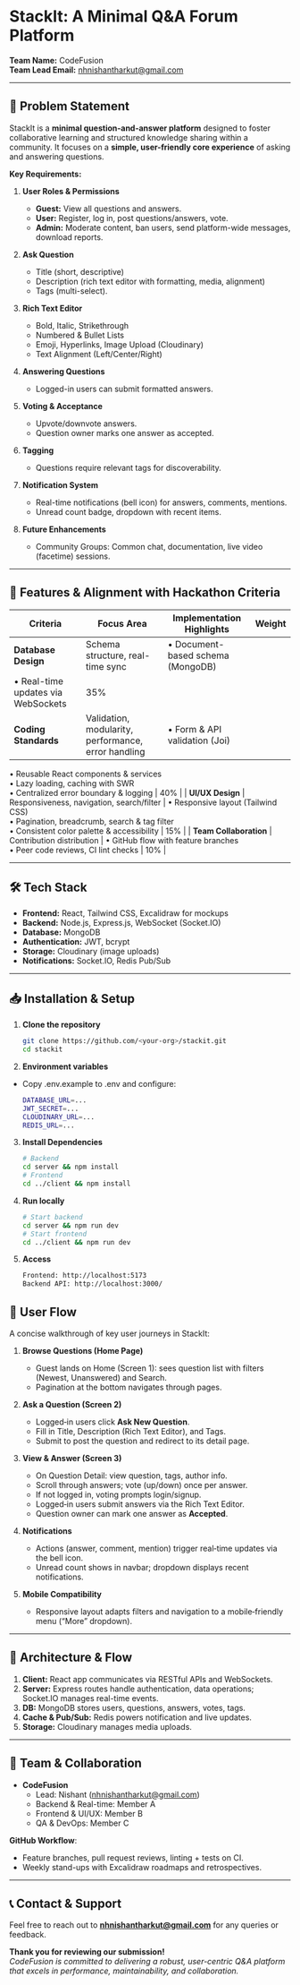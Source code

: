# StackIt: A Minimal Q&A Forum Platform

**Team Name:** CodeFusion  
**Team Lead Email:** nhnishantharkut@gmail.com

---

## 🎯 Problem Statement  
StackIt is a **minimal question-and-answer platform** designed to foster collaborative learning and structured knowledge sharing within a community. It focuses on a **simple, user-friendly core experience** of asking and answering questions.

**Key Requirements:**  
1. **User Roles & Permissions**  
   - **Guest:** View all questions and answers.  
   - **User:** Register, log in, post questions/answers, vote.  
   - **Admin:** Moderate content, ban users, send platform-wide messages, download reports.

2. **Ask Question**  
   - Title (short, descriptive)  
   - Description (rich text editor with formatting, media, alignment)  
   - Tags (multi-select).

3. **Rich Text Editor**  
   - Bold, Italic, Strikethrough  
   - Numbered & Bullet Lists  
   - Emoji, Hyperlinks, Image Upload (Cloudinary)  
   - Text Alignment (Left/Center/Right)

4. **Answering Questions**  
   - Logged-in users can submit formatted answers.

5. **Voting & Acceptance**  
   - Upvote/downvote answers.  
   - Question owner marks one answer as accepted.

6. **Tagging**  
   - Questions require relevant tags for discoverability.

7. **Notification System**  
   - Real-time notifications (bell icon) for answers, comments, mentions.  
   - Unread count badge, dropdown with recent items.

8. **Future Enhancements**  
   - Community Groups: Common chat, documentation, live video (facetime) sessions.

---

## 🚀 Features & Alignment with Hackathon Criteria  
| Criteria                 | Focus Area                      | Implementation Highlights                                 | Weight |
|--------------------------|---------------------------------|-----------------------------------------------------------|:------:|
| **Database Design**      | Schema structure, real-time sync| • Document-based schema (MongoDB)  
• Real-time updates via WebSockets | 35%    |
| **Coding Standards**     | Validation, modularity, performance, error handling | • Form & API validation (Joi)  
• Reusable React components & services  
• Lazy loading, caching with SWR  
• Centralized error boundary & logging | 40% |
| **UI/UX Design**         | Responsiveness, navigation, search/filter | • Responsive layout (Tailwind CSS)  
• Pagination, breadcrumb, search & tag filter  
• Consistent color palette & accessibility | 15% |
| **Team Collaboration**   | Contribution distribution        | • GitHub flow with feature branches  
• Peer code reviews, CI lint checks  | 10% |

---

## 🛠️ Tech Stack  
- **Frontend:** React, Tailwind CSS, Excalidraw for mockups  
- **Backend:** Node.js, Express.js, WebSocket (Socket.IO)  
- **Database:** MongoDB  
- **Authentication:** JWT, bcrypt  
- **Storage:** Cloudinary (image uploads)  
- **Notifications:** Socket.IO, Redis Pub/Sub  


---

## 📥 Installation & Setup  
1. **Clone the repository**  
   ```bash  
   git clone https://github.com/<your-org>/stackit.git  
   cd stackit
   ```
2. **Environment variables**
- Copy .env.example to .env and configure:
    ```bash
    DATABASE_URL=...
    JWT_SECRET=...
    CLOUDINARY_URL=...
    REDIS_URL=...   
    ```
3. **Install Dependencies**
    ```bash
    # Backend  
    cd server && npm install  
    # Frontend  
    cd ../client && npm install  
    ```
4. **Run locally**
    ```bash
    # Start backend  
    cd server && npm run dev  
    # Start frontend  
    cd ../client && npm run dev  
    ```
5. **Access**
    ```bash
    Frontend: http://localhost:5173
    Backend API: http://localhost:3000/
    ```

## 🔄 User Flow

A concise walkthrough of key user journeys in StackIt:

1. **Browse Questions (Home Page)**
   - Guest lands on Home (Screen 1): sees question list with filters (Newest, Unanswered) and Search.
   - Pagination at the bottom navigates through pages.

2. **Ask a Question (Screen 2)**
   - Logged‑in users click **Ask New Question**.
   - Fill in Title, Description (Rich Text Editor), and Tags.
   - Submit to post the question and redirect to its detail page.

3. **View & Answer (Screen 3)**
   - On Question Detail: view question, tags, author info.
   - Scroll through answers; vote (up/down) once per answer.
   - If not logged in, voting prompts login/signup.
   - Logged‑in users submit answers via the Rich Text Editor.
   - Question owner can mark one answer as **Accepted**.

4. **Notifications**
   - Actions (answer, comment, mention) trigger real‑time updates via the bell icon.
   - Unread count shows in navbar; dropdown displays recent notifications.

5. **Mobile Compatibility**
   - Responsive layout adapts filters and navigation to a mobile‑friendly menu (“More” dropdown).

---

## 📐 Architecture & Flow  
1. **Client:** React app communicates via RESTful APIs and WebSockets.  
2. **Server:** Express routes handle authentication, data operations; Socket.IO manages real-time events.  
3. **DB:** MongoDB stores users, questions, answers, votes, tags.  
4. **Cache & Pub/Sub:** Redis powers notification and live updates.  
5. **Storage:** Cloudinary manages media uploads.

---

## 🤝 Team & Collaboration  
- **CodeFusion**  
  - Lead: Nishant (nhnishantharkut@gmail.com)  
  - Backend & Real-time: Member A  
  - Frontend & UI/UX: Member B  
  - QA & DevOps: Member C

**GitHub Workflow**:  
- Feature branches, pull request reviews, linting + tests on CI.  
- Weekly stand-ups with Excalidraw roadmaps and retrospectives.

---

## 📞 Contact & Support  
Feel free to reach out to **nhnishantharkut@gmail.com** for any queries or feedback.

**Thank you for reviewing our submission!**  
*CodeFusion is committed to delivering a robust, user-centric Q&A platform that excels in performance, maintainability, and collaboration.*

